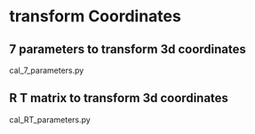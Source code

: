 # transform Coordinates

## 7 parameters to transform 3d coordinates
cal_7_parameters.py

## R T matrix to transform 3d coordinates
cal_RT_parameters.py

